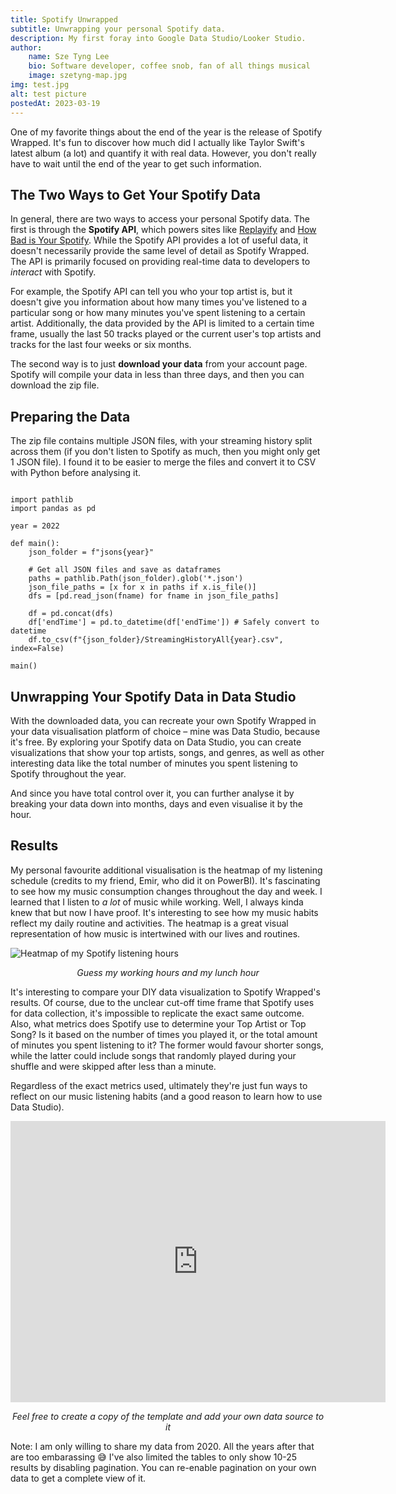 ```yaml
---
title: Spotify Unwrapped
subtitle: Unwrapping your personal Spotify data.
description: My first foray into Google Data Studio/Looker Studio.
author:
	name: Sze Tyng Lee
	bio: Software developer, coffee snob, fan of all things musical
	image: szetyng-map.jpg
img: test.jpg
alt: test picture
postedAt: 2023-03-19
---
```


One of my favorite things about the end of the year is the release of Spotify Wrapped. It's fun to discover how much did I actually like Taylor Swift's latest album (a lot) and quantify it with real data. However, you don't really have to wait until the end of the year to get such information.

## The Two Ways to Get Your Spotify Data
In general, there are two ways to access your personal Spotify data. The first is through the **Spotify API**, which powers sites like [Replayify](https://replayify.com/) and [How Bad is Your Spotify](https://pudding.cool/2021/10/judge-my-music/). While the Spotify API provides a lot of useful data, it doesn't necessarily provide the same level of detail as Spotify Wrapped. The API is primarily focused on providing real-time data to developers to *interact* with Spotify.

For example, the Spotify API can tell you who your top artist is, but it doesn't give you information about how many times you've listened to a particular song or how many minutes you've spent listening to a certain artist. Additionally, the data provided by the API is limited to a certain time frame, usually the last 50 tracks played or the current user's top artists and tracks for the last four weeks or six months.

The second way is to just **download your data** from your account page. Spotify will compile your data in less than three days, and then you can download the zip file.

## Preparing the Data
The zip file contains multiple JSON files, with your streaming history split across them (if you don't listen to Spotify as much, then you might only get 1 JSON file). I found it to be easier to merge the files and convert it to CSV with Python before analysing it.

```python[main.py]
  
import pathlib
import pandas as pd

year = 2022

def main():
    json_folder = f"jsons{year}"

    # Get all JSON files and save as dataframes
    paths = pathlib.Path(json_folder).glob('*.json')
    json_file_paths = [x for x in paths if x.is_file()]
    dfs = [pd.read_json(fname) for fname in json_file_paths]

    df = pd.concat(dfs)
    df['endTime'] = pd.to_datetime(df['endTime']) # Safely convert to datetime
    df.to_csv(f"{json_folder}/StreamingHistoryAll{year}.csv", index=False)

main()
```

## Unwrapping Your Spotify Data in Data Studio
With the downloaded data, you can recreate your own Spotify Wrapped in your data visualisation platform of choice – mine was Data Studio, because it's free. By exploring your Spotify data on Data Studio, you can create visualizations that show your top artists, songs, and genres, as well as other interesting data like the total number of minutes you spent listening to Spotify throughout the year.

And since you have total control over it, you can further analyse it by breaking your data down into months, days and even visualise it by the hour.

## Results
My personal favourite additional visualisation is the heatmap of my listening schedule (credits to my friend, Emir, who did it on PowerBI). It's fascinating to see how my music consumption changes throughout the day and week. I learned that I listen to *a lot* of music while working. Well, I always kinda knew that but now I have proof. It's interesting to see how my music habits reflect my daily routine and activities. The heatmap is a great visual representation of how music is intertwined with our lives and routines.

![Heatmap of my Spotify listening hours](/blog/spotify-heatmap.png)
<p style="text-align: center;"><em>Guess my working hours and my lunch hour</em></p>


It's interesting to compare your DIY data visualization to Spotify Wrapped's results. Of course, due to the unclear cut-off time frame that Spotify uses for data collection, it's impossible to replicate the exact same outcome. Also, what metrics does Spotify use to determine your Top Artist or Top Song? Is it based on the number of times you played it, or the total amount of minutes you spent listening to it? The former would favour shorter songs, while the latter could include songs that randomly played during your shuffle and were skipped after less than a minute.

Regardless of the exact metrics used, ultimately they're just fun ways to reflect on our music listening habits (and a good reason to learn how to use Data Studio).

<div>
    <iframe 
        width="600" 
        height="450" 
        src="https://lookerstudio.google.com/embed/reporting/abbd714b-9d72-44dc-befe-ee075e594e3f/page/tMN9B" 
        frameborder="0" 
        style="border:0" 
        allowfullscreen>
    </iframe>
</div>
<p style="text-align: center;"><em>Feel free to create a copy of the template and add your own data source to it</em></p>

Note: I am only willing to share my data from 2020. All the years after that are too embarassing 😅 I've also limited the tables to only show 10-25 results by disabling pagination. You can re-enable pagination on your own data to get a complete view of it.

